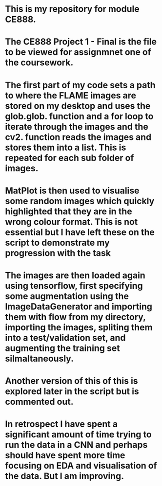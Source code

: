 # This is my repository for module CE888. 

# The CE888 Project 1 - Final is the file to be viewed for assignmnet one of the coursework. 

# The first part of my code sets a path to where the FLAME images are stored on my desktop and uses the glob.glob. function and a for loop to iterate through the images and the cv2. function reads the images and stores them into a list. This is repeated for each sub folder of images. 

# MatPlot is then used to visualise some random images which quickly highlighted that they are in the wrong colour format. This is not essential but I have left these on the script to demonstrate my progression with the task 

# The images are then loaded again using tensorflow, first specifying some augmentation using the ImageDataGenerator and importing them with flow from my directory, importing the images, spliting them into a test/validation set, and augmenting the training set silmaltaneously. 

# Another version of this of this is explored later in the script but is commented out. 

# In retrospect I have spent a significant amount of time trying to run the data in a CNN and perhaps should have spent more time focusing on EDA and visualisation of the data. But I am improving. 
